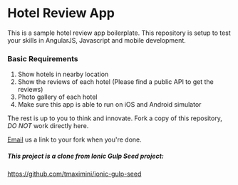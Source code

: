 # Hotel Review App
This is a sample hotel review app boilerplate. This repository is setup to test your skills in AngularJS, Javascript and mobile development.

### Basic Requirements
1. Show hotels in nearby location
2. Show the reviews of each hotel (Please find a public API to get the reviews)
3. Photo gallery of each hotel
4. Make sure this app is able to run on iOS and Android simulator

The rest is up to you to think and innovate.
Fork a copy of this repository, *DO NOT* work directly here.

[Email](mailto:careers.singapore@mirumagency.com) us a link to your fork when you're done.

##### This project is a clone from Ionic Gulp Seed project:
https://github.com/tmaximini/ionic-gulp-seed



